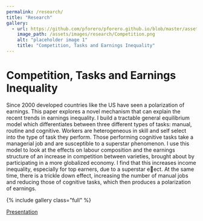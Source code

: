 ```yaml
---
permalink: /research/
title: "Research"
gallery:
  - url: https://github.com/pforero/pforero.github.io/blob/master/assets/files/Competition_Tasks_and_Earnings_Inequality.pdf
    image_path: /assets/images/research/Competition.png
    alt: "placeholder image 1"
    title: "Competition, Tasks and Earnings Inequality"
---
```



# Competition, Tasks and Earnings Inequality

Since 2000 developed countries like the US have seen a polarization of earnings. This paper explores a novel mechanism that can explain the recent trends in earnings inequality. I build a tractable general equilibrium model which differentiates between three different types of tasks: manual, routine and cognitive. Workers are heterogeneous in skill and self select into the type of task they perform. Those performing cognitive tasks take a managerial job and are susceptible to a superstar phenomenon. I use this model to look at the effects on labour composition and the earnings structure of an increase in competition between varieties, brought about by participating in a more globalized economy. I find that this increases income inequality, especially for top earners, due to a superstar eect. At the same time, there is a trickle down effect, increasing the number of manual jobs and reducing those of cognitive tasks, which then produces a polarization of earnings.

{% include gallery class="full" %}

[Presentation](../blob/master/assets/files/Competition_Tasks_and_Earnings_Inequality_Presentation.pdf)